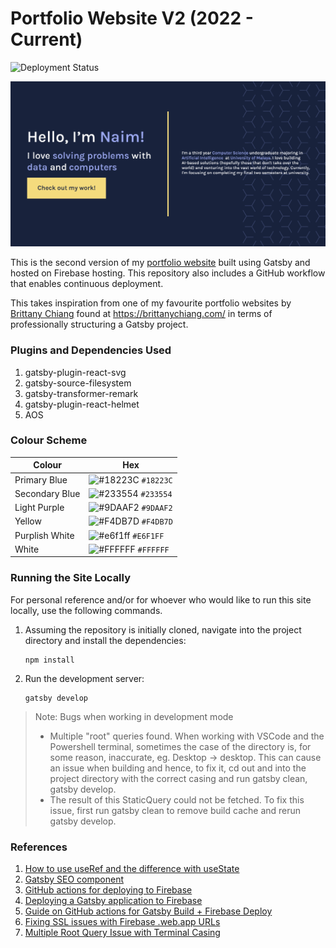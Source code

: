 # Portfolio Website V2 (2022 - Current)

![Deployment Status](https://github.com/tengznaim/portfolio-website-v2/actions/workflows/build-deploy.yml/badge.svg)

<img src="static/og.png">

This is the second version of my [portfolio website](https://tengkunaim.web.app) built using Gatsby and hosted on Firebase hosting. This repository also includes a GitHub workflow that enables continuous deployment.

This takes inspiration from one of my favourite portfolio websites by [Brittany Chiang](https://github.com/bchiang7/v4) found at https://brittanychiang.com/ in terms of professionally structuring a Gatsby project.

### Plugins and Dependencies Used

1. gatsby-plugin-react-svg
2. gatsby-source-filesystem
3. gatsby-transformer-remark
4. gatsby-plugin-react-helmet
5. AOS

### Colour Scheme

| Colour         | Hex                                                                    |
| -------------- | ---------------------------------------------------------------------- |
| Primary Blue   | ![#18223C](https://via.placeholder.com/10/18223C/18223C.png) `#18223C` |
| Secondary Blue | ![#233554](https://via.placeholder.com/10/233554/233554.png) `#233554` |
| Light Purple   | ![#9DAAF2](https://via.placeholder.com/10/9DAAF2/9DAAF2.png) `#9DAAF2` |
| Yellow         | ![#F4DB7D](https://via.placeholder.com/10/F4DB7D/F4DB7D.png) `#F4DB7D` |
| Purplish White | ![#e6f1ff](https://via.placeholder.com/10/E6F1FF/E6F1FF.png) `#E6F1FF` |
| White          | ![#FFFFFF](https://via.placeholder.com/10/FFFFFF/FFFFFF.png) `#FFFFFF` |

### Running the Site Locally

For personal reference and/or for whoever who would like to run this site locally, use the following commands.

1. Assuming the repository is initially cloned, navigate into the project directory and install the dependencies:
   ```
   npm install
   ```
2. Run the development server:
   ```
   gatsby develop
   ```

> Note: Bugs when working in development mode
>
> - Multiple "root" queries found. When working with VSCode and the Powershell terminal, sometimes the case of the directory is, for some reason, inaccurate, eg. Desktop -> desktop. This can cause an issue when building and hence, to fix it, cd out and into the project directory with the correct casing and run gatsby clean, gatsby develop.
> - The result of this StaticQuery could not be fetched. To fix this issue, first run gatsby clean to remove build cache and rerun gatsby develop.

### References

1. [How to use useRef and the difference with useState](https://www.youtube.com/watch?v=t2ypzz6gJm0)
2. [Gatsby SEO component](https://www.gatsbyjs.com/docs/add-seo-component/)
3. [GitHub actions for deploying to Firebase](https://github.com/marketplace/actions/deploy-to-firebase-hosting)
4. [Deploying a Gatsby application to Firebase](https://www.gatsbyjs.com/docs/how-to/previews-deploys-hosting/deploying-to-firebase/)
5. [Guide on GitHub actions for Gatsby Build + Firebase Deploy](https://www.andrewvillazon.com/automatically-deploying-with-github-actions/)
6. [Fixing SSL issues with Firebase .web.app URLs](https://stackoverflow.com/questions/63508679/how-do-i-resolve-err-cert-common-name-invalid-page-after-visiting-my-firebase)
7. [Multiple Root Query Issue with Terminal Casing](https://github.com/gatsbyjs/gatsby/issues/22795)
